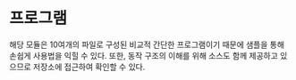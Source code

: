 # 프로그램

해당 모듈은 10여개의 파일로 구성된 비교적 간단한 프로그램이기 때문에 샘플을 통해 손쉽게 사용법을 익힐 수 있다. 또한, 동작 구조의 이해를 위해 소스도 함께 제공하고 있으므로 저장소에 접근하여 확인할 수 있다.

